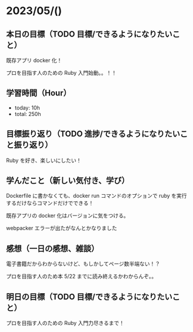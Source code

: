 # 2023/05/()

## 本日の目標（TODO 目標/できるようになりたいこと）

既存アプリ docker 化！

プロを目指す人のための Ruby 入門始動。。！！

## 学習時間（Hour）

- today: 10h
- total: 250h

## 目標振り返り（TODO 進捗/できるようになりたいこと振り返り）

Ruby を好き、楽しいにしたい！

## 学んだこと（新しい気付き、学び）

Dockerfile に書かなくても、docker run コマンドのオプションで ruby を実行するだけならコマンドだけでできる！

既存アプリの docker 化はバージョンに気をつける。

webpacker エラーが出たがなんとかなりました

## 感想（一日の感想、雑談）

電子書籍だからわからないけど、もしかしてページ数半端ない！？

プロを目指す人のため本 5/22 までに読み終えるかわからんぞ。。

## 明日の目標（TODO 目標/できるようになりたいこと）

プロを目指す人のための Ruby 入門力尽きるまで！

